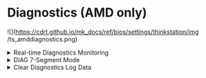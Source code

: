 # Diagnostics (AMD only) #
![](https://cdrt.github.io/mk_docs/ref/bios/settings/thinkstation/img
   /ts_amddiagnostics.png)
<!--![](https://cdrt.github.io/mk_docs/ref/bios/settings/thinkstation/img
   /amd_diagnostics.png)-->

<details><summary>Real-time Diagnostics Monitoring</summary>

Whether to enable Real-time Diagnostics Monitoring.

Options:

1.  **Enabled** - Default.
2.  Disabled.

| WMI Setting name | Values | SVP or SMP Req'd | AMD/Intel |
|:---|:---|:---|:---|
| RealtimeDIAG | Disable, Enable | yes | AMD |

</details>

<details><summary>DIAG 7-Segment Mode</summary>

Options for 7-segment output display (BIOS POST Code & Diagnostic Error Code).

Options:

1.  **Disabled** - Default.
2.  Enabled.

| WMI Setting name | Values | SVP or SMP Req'd | AMD/Intel |
|:---|:---|:---|:---|
| DIAG7SegMode | Disable, Enable | yes | AMD |

</details>

<details><summary>Clear Diagnostics Log Data</summary>

Whether to clear Diagnostics Log Data.

Options:

1.  **No** - Default.
2.  Yes.

| WMI Setting name | Values | SVP or SMP Req'd | AMD/Intel |
|:---|:---|:---|:---|
| ClearDIAGLog | Yes, No | yes | AMD |

</details>
